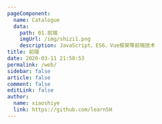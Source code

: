 ```yaml
---
pageComponent:
  name: Catalogue
  data:
    path: 01.前端
    imgUrl: /img/shizi1.png
    description: JavaScript、ES6、Vue框架等前端技术
title: 前端
date: 2020-03-11 21:50:53
permalink: /web/
sidebar: false
article: false
comment: false
editLink: false
author:
  name: xiaoshiye
  link: https://github.com/learnSH
---
```

